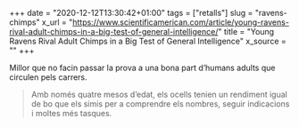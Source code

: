 +++
date = "2020-12-12T13:30:42+01:00"
tags = ["retalls"]
slug = "ravens-chimps"
x_url = "https://www.scientificamerican.com/article/young-ravens-rival-adult-chimps-in-a-big-test-of-general-intelligence/"
title = "Young Ravens Rival Adult Chimps in a Big Test of General Intelligence"
x_source = ""
+++


Millor que no facin passar la prova a una bona part d’humans adults que circulen pels carrers.

> Amb només quatre mesos d’edat, els ocells tenien un rendiment igual de bo que els simis per a comprendre els nombres, seguir indicacions i moltes més tasques.
